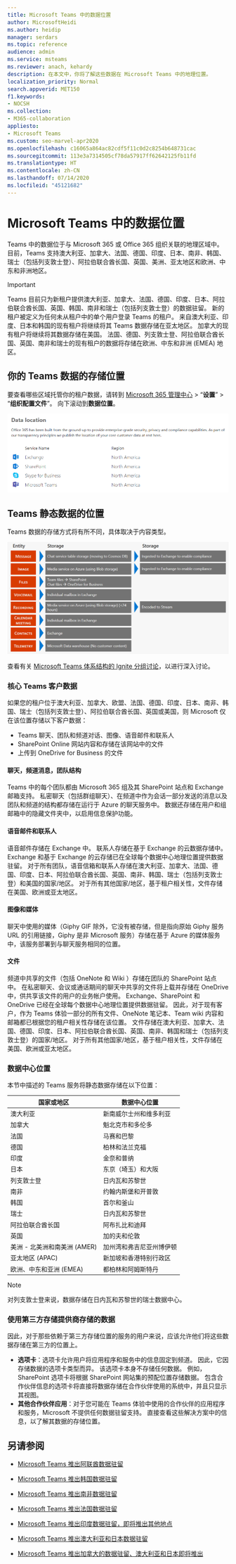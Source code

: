 ```yaml
---
title: Microsoft Teams 中的数据位置
author: MicrosoftHeidi
ms.author: heidip
manager: serdars
ms.topic: reference
audience: admin
ms.service: msteams
ms.reviewer: anach, kehardy
description: 在本文中，你将了解这些数据在 Microsoft Teams 中的地理位置。
localization_priority: Normal
search.appverid: MET150
f1.keywords:
- NOCSH
ms.collection:
- M365-collaboration
appliesto:
- Microsoft Teams
ms.custom: seo-marvel-apr2020
ms.openlocfilehash: c16065a864ac82cdf5f11c0d2c8254b648731cac
ms.sourcegitcommit: 113e3a7314505cf78da57917ff62642125fb11fd
ms.translationtype: HT
ms.contentlocale: zh-CN
ms.lasthandoff: 07/14/2020
ms.locfileid: "45121682"
---
```

# <a name="location-of-data-in-microsoft-teams"></a>Microsoft Teams 中的数据位置

Teams 中的数据位于与 Microsoft 365 或 Office 365 组织关联的地理区域中。 目前，Teams 支持澳大利亚、加拿大、法国、德国、印度、日本、南非、韩国、瑞士（包括列支敦士登）、阿拉伯联合酋长国、英国、美洲、亚太地区和欧洲、中东和非洲地区。 

> [!IMPORTANT]
> Teams 目前只为新租户提供澳大利亚、加拿大、法国、德国、印度、日本、阿拉伯联合酋长国、英国、韩国、南非和瑞士（包括列支敦士登）的数据驻留。
> 新的租户被定义为任何未从租户中的单个用户登录 Teams 的租户。 来自澳大利亚、印度、日本和韩国的现有租户将继续将其 Teams 数据存储在亚太地区。 加拿大的现有租户将继续将其数据存储在美国。 法国、德国、列支敦士登、阿拉伯联合酋长国、英国、南非和瑞士的现有租户的数据将存储在欧洲、中东和非洲 (EMEA) 地区。

## <a name="where-your-teams-data-is-stored"></a>你的 Teams 数据的存储位置

要查看哪些区域托管你的租户数据，请转到 [Microsoft 365 管理中心](https://portal.office.com/adminportal/home) > “**设置**” > “**组织配置文件**”。 向下滚动到**数据位置**。

![包含管理中心中的 Teams 的数据位置表的屏幕截图](media/Overview_of_security_and_compliance_in_Microsoft_Teams_image5.png)

## <a name="location-of-teams-data-at-rest"></a>Teams 静态数据的位置

Teams 数据的存储方式将有所不同，具体取决于内容类型。 

![显示 Teams 内容类型及其静态存储位置的图表](media/location-of-data-storage-at-rest.png)

查看有关 [Microsoft Teams 体系结构的 Ignite 分组讨论](https://channel9.msdn.com/Events/Ignite/Microsoft-Ignite-Orlando-2017/BRK3071)，以进行深入讨论。

### <a name="core-teams-customer-data"></a>核心 Teams 客户数据

如果您的租户位于澳大利亚、加拿大、欧盟、法国、德国、印度、日本、南非、韩国、瑞士（包括列支敦士登）、阿拉伯联合酋长国、英国或美国，则 Microsoft 仅在该位置存储以下客户数据：

- Teams 聊天、团队和频道对话、图像、语音邮件和联系人
- SharePoint Online 网站内容和存储在该网站中的文件
- 上传到 OneDrive for Business 的文件

#### <a name="chat-channel-messages-team-structure"></a>聊天，频道消息，团队结构

Teams 中的每个团队都由 Microsoft 365 组及其 SharePoint 站点和 Exchange 邮箱支持。 私密聊天（包括群组聊天）、在频道中作为会话一部分发送的消息以及团队和频道的结构都存储在运行于 Azure 的聊天服务中。 数据还存储在用户和组邮箱中的隐藏文件夹中，以启用信息保护功能。

#### <a name="voicemail-and-contacts"></a>语音邮件和联系人

语音邮件存储在 Exchange 中。 联系人存储在基于 Exchange 的云数据存储中。 Exchange 和基于 Exchange 的云存储已在全球每个数据中心地理位置提供数据驻留。 对于所有团队，语音信箱和联系人存储在澳大利亚、加拿大、法国、德国、印度、日本、阿拉伯联合酋长国、英国、南非、韩国、瑞士（包括列支敦士登）和美国的国家/地区。 对于所有其他国家/地区，基于租户相关性，文件存储在美国、欧洲或亚太地区。

#### <a name="images-and-media"></a>图像和媒体

聊天中使用的媒体（Giphy GIF 除外，它没有被存储，但是指向原始 Giphy 服务 URL 的引用链接，Giphy 是非 Microsoft 服务）存储在基于 Azure 的媒体服务中，该服务部署到与聊天服务相同的位置。

#### <a name="files"></a>文件

频道中共享的文件（包括 OneNote 和 Wiki ）存储在团队的 SharePoint 站点中。 在私密聊天、会议或通话期间的聊天中共享的文件将上载并存储在 OneDrive 中，供共享该文件的用户的业务帐户使用。 Exchange、SharePoint 和 OneDrive 已经在全球每个数据中心地理位置提供数据驻留。 因此，对于现有客户，作为 Teams 体验一部分的所有文件、OneNote 笔记本、Team wiki 内容和邮箱都已根据您的租户相关性存储在该位置。 文件存储在澳大利亚、加拿大、法国、德国、印度、日本、阿拉伯联合酋长国、英国、南非、韩国和瑞士（包括列支敦士登）的国家/地区。 对于所有其他国家/地区，基于租户相关性，文件存储在美国、欧洲或亚太地区。

### <a name="datacenter-locations"></a>数据中心位置

本节中描述的 Teams 服务将静态数据存储在以下位置：

|国家或地区  |数据中心位置 |
|---------|---------|
|澳大利亚   |新南威尔士州和维多利亚         |
|加拿大    |魁北克市和多伦多         |
|法国    |马赛和巴黎         |
|德国    |柏林和法兰克福      |
|印度   |金奈和普纳        |
|日本    |东京（埼玉）和大阪         |
|列支敦士登   |日内瓦和苏黎世       |
|南非     |约翰内斯堡和开普敦         |
|韩国     |首尔和釜山         |
|瑞士    |日内瓦和苏黎世       |
|阿拉伯联合酋长国     |阿布扎比和迪拜         |
|英国     | 加的夫和伦敦        |
|美洲 - 北美洲和南美洲 (AMER) |加州湾和弗吉尼亚州博伊顿       |
|亚太地区 (APAC)  |新加坡和香港特别行政区        |
|欧洲、中东和亚洲 (EMEA)   |都柏林和阿姆斯特丹        |

> [!NOTE]
> 对列支敦士登来说，数据存储在日内瓦和苏黎世的瑞士数据中心。

### <a name="data-stored-with-a-third-party-storage-provider"></a>使用第三方存储提供商存储的数据

因此，对于那些依赖于第三方存储位置的服务的用户来说，应该允许他们将这些数据存储在第三方的位置上。

- **选项卡**：选项卡允许用户将应用程序和服务中的信息固定到频道。 因此，它因存储数据的选项卡类型而异。 该选项卡本身不存储任何数据。 例如，SharePoint 选项卡将根据 SharePoint 网站集的预配位置存储数据。 包含合作伙伴信息的选项卡将直接将数据存储在合作伙伴使用的系统中，并且只显示其视图。
- **其他合作伙伴应用**：对于您可能在 Teams 体验中使用的合作伙伴的应用程序和服务，Microsoft 不提供任何数据驻留支持。 直接查看这些解决方案中的信息，以了解其数据的存储位置。

## <a name="see-also"></a>另请参阅

- [Microsoft Teams 推出阿联酋数据驻留](https://techcommunity.microsoft.com/t5/Microsoft-Teams-Blog/Microsoft-Teams-launches-United-Arab-Emirates-Data-Residency/ba-p/980330)

- [Microsoft Teams 推出韩国数据驻留](https://techcommunity.microsoft.com/t5/Microsoft-Teams-Blog/Microsoft-Teams-launches-South-Korea-Data-Residency/ba-p/789171)

- [Microsoft Teams 推出南非数据驻留](https://techcommunity.microsoft.com/t5/Microsoft-Teams-Blog/Microsoft-Teams-launches-South-Africa-Data-Residency/ba-p/776611)

- [Microsoft Teams 推出法国数据驻留](https://techcommunity.microsoft.com/t5/Microsoft-Teams-Blog/Microsoft-Teams-launches-France-Data-Residency/ba-p/364466)

- [Microsoft Teams 推出印度数据驻留，即将推出其他地点](https://techcommunity.microsoft.com/t5/Microsoft-Teams-Blog/Microsoft-Teams-Launches-India-Data-Residency-other-geos-coming/ba-p/154083)

- [Microsoft Teams 推出澳大利亚和日本数据驻留](https://techcommunity.microsoft.com/t5/Microsoft-Teams-Blog/Microsoft-Teams-Launches-Australia-and-Japan-Data-Residency/ba-p/237827)

- [Microsoft Teams 推出加拿大的数据驻留、澳大利亚和日本即将推出](https://techcommunity.microsoft.com/t5/Microsoft-Teams-Blog/Microsoft-Teams-Launches-Canada-Data-Residency-Australia-and/ba-p/227178)
